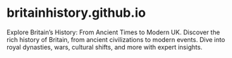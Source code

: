 # britainhistory.github.io
Explore Britain’s History: From Ancient Times to Modern UK. Discover the rich history of Britain, from ancient civilizations to modern events. Dive into royal dynasties, wars, cultural shifts, and more with expert insights.
